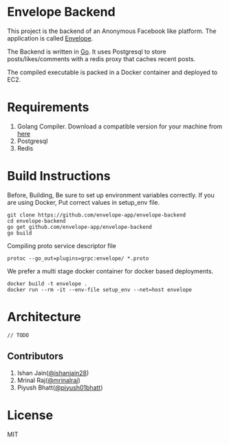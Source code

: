 # Envelope Backend

This project is the backend of an Anonymous Facebook like platform. The application is called [Envelope](https://github.com/envelope-app/envelope-android).

The Backend is written in [Go](https://golang.org). It uses Postgresql to store posts/likes/comments with a redis proxy that caches recent posts.

The compiled executable is packed in a Docker container and deployed to EC2.

# Requirements
1. Golang Compiler. Download a compatible version for your machine from [here](golang.org/dl)
2. Postgresql
3. Redis

# Build Instructions

Before, Building, Be sure to set up environment variables correctly. If you are using Docker, Put correct values in setup_env file.

    git clone https://github.com/envelope-app/envelope-backend
    cd envelope-backend
    go get github.com/envelope-app/envelope-backend
    go build

Compiling proto service descriptor file

    protoc --go_out=plugins=grpc:envelope/ *.proto

We prefer a multi stage docker container for docker based deployments.

    docker build -t envelope .
    docker run --rm -it --env-file setup_env --net=host envelope

# Architecture
	// TODO


## Contributors

1. Ishan Jain([@ishanjain28](https://github.com/ishanjain28))
2. Mrinal Raj([@mrinalraj](http://github.com/mrinalraj))
3. Piyush Bhatt([@piyush01bhatt](https://github.com/Piyush01Bhatt))

# License
MIT

